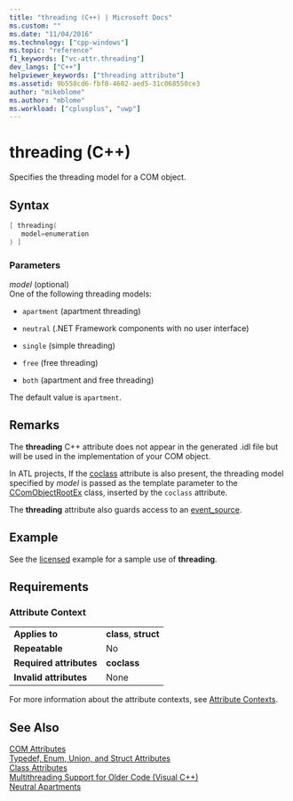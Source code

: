 ```yaml
---
title: "threading (C++) | Microsoft Docs"
ms.custom: ""
ms.date: "11/04/2016"
ms.technology: ["cpp-windows"]
ms.topic: "reference"
f1_keywords: ["vc-attr.threading"]
dev_langs: ["C++"]
helpviewer_keywords: ["threading attribute"]
ms.assetid: 9b558cd6-fbf0-4602-aed5-31c068550ce3
author: "mikeblome"
ms.author: "mblome"
ms.workload: ["cplusplus", "uwp"]
---
```

# threading (C++)

Specifies the threading model for a COM object.

## Syntax

```cpp
[ threading(
   model=enumeration
) ]
```

### Parameters

*model* (optional)  
One of the following threading models:

- `apartment` (apartment threading)

- `neutral` (.NET Framework components with no user interface)

- `single` (simple threading)

- `free` (free threading)

- `both` (apartment and free threading)

The default value is `apartment`.

## Remarks

The **threading** C++ attribute does not appear in the generated .idl file but will be used in the implementation of your COM object.

In ATL projects, If the [coclass](../windows/coclass.md) attribute is also present, the threading model specified by *model* is passed as the template parameter to the [CComObjectRootEx](../atl/reference/ccomobjectrootex-class.md) class, inserted by the `coclass` attribute.

The **threading** attribute also guards access to an [event_source](../windows/event-source.md).

## Example

See the [licensed](../windows/licensed.md) example for a sample use of **threading**.

## Requirements

### Attribute Context

|||
|-|-|
|**Applies to**|**class**, **struct**|
|**Repeatable**|No|
|**Required attributes**|**coclass**|
|**Invalid attributes**|None|

For more information about the attribute contexts, see [Attribute Contexts](../windows/attribute-contexts.md).

## See Also

[COM Attributes](../windows/com-attributes.md)  
[Typedef, Enum, Union, and Struct Attributes](../windows/typedef-enum-union-and-struct-attributes.md)  
[Class Attributes](../windows/class-attributes.md)  
[Multithreading Support for Older Code (Visual C++)](../parallel/multithreading-support-for-older-code-visual-cpp.md)  
[Neutral Apartments](https://msdn.microsoft.com/library/windows/desktop/ms681813)  